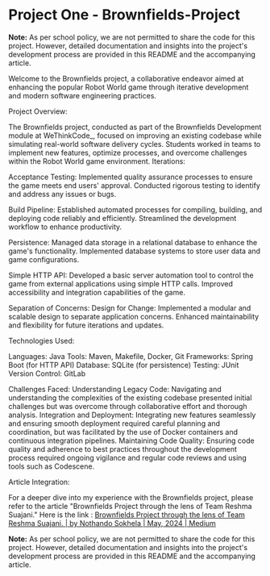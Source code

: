 
# Project One - Brownfields-Project

**Note:** As per school policy, we are not permitted to share the code for this project. However, detailed documentation and insights into the project's development process are provided in this README and the accompanying article.

Welcome to the Brownfields project, a collaborative endeavor aimed at enhancing the popular Robot World game through iterative development and modern software engineering practices.

Project Overview:

The Brownfields project, conducted as part of the Brownfields Development module at WeThinkCode_, focused on improving an existing codebase while simulating real-world software delivery cycles. Students worked in teams to implement new features, optimize processes, and overcome challenges within the Robot World game environment.
Iterations:

Acceptance Testing:
  Implemented quality assurance processes to ensure the game meets end users' approval.
  Conducted rigorous testing to identify and address any issues or bugs.

Build Pipeline:
  Established automated processes for compiling, building, and deploying code reliably and efficiently.
  Streamlined the development workflow to enhance productivity.

Persistence:
  Managed data storage in a relational database to enhance the game's functionality.
  Implemented database systems to store user data and game configurations.
  
	
Simple HTTP API:
  Developed a basic server automation tool to control the game from external applications using simple HTTP calls.
  Improved accessibility and integration capabilities of the game.

Separation of Concerns: Design for Change:
  Implemented a modular and scalable design to separate application concerns.
  Enhanced maintainability and flexibility for future iterations and updates.

Technologies Used:

Languages: Java
  Tools: Maven, Makefile, Docker, Git
  Frameworks: Spring Boot (for HTTP API)
  Database: SQLite (for persistence)
  Testing: JUnit
  Version Control: GitLab

Challenges Faced:
  Understanding Legacy Code: Navigating and understanding the complexities of the existing codebase presented initial challenges but was overcome through collaborative effort and thorough analysis.
  Integration and Deployment: Integrating new features seamlessly and ensuring smooth deployment required careful planning and coordination, but was facilitated by the use of Docker containers and continuous integration pipelines.
  Maintaining Code Quality: Ensuring code quality and adherence to best practices throughout the development process required ongoing vigilance and regular code reviews and using tools such as Codescene.

Article Integration:

  For a deeper dive into my experience with the Brownfields project, please refer to the article "Brownfields Project through the lens of Team Reshma Suajani."
  Here is the link : [Brownfields Project through the lens of Team Reshma Suajani. | by Nothando Sokhela | May, 2024 | Medium](https://medium.com/@nosokhe022/brownfields-project-through-the-lens-of-team-reshma-suajani-b1d0523fe946)

**Note:** As per school policy, we are not permitted to share the code for this project. However, detailed documentation and insights into the project's development process are provided in this README and the accompanying article.
